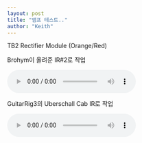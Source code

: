 ```yaml
---
layout: post
title: "앰프 테스트.."
author: "Keith"
---
```


TB2 Rectifier Module (Orange/Red)

Brohym이 올려준 IR#2로 작업

<audio src="/assets/images/6ea7dce1f023b60af7285bfe4e7fd00d.mp3" controls preload></audio>


GuitarRig3의 Uberschall Cab IR로 작업

<audio src="/assets/images/fd253703a98d50e2860ca734e7c04b21.mp3" controls preload></audio>



